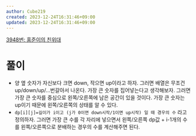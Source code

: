 ```yaml
---
author: Cube219
created: 2023-12-24T16:31:46+09:00
updated: 2023-12-24T16:31:46+09:00
---
```


[3948번: 홍준이의 친위대](https://www.acmicpc.net/problem/3948)

# 풀이

* 양 옆 숫자가 자신보다 크면 down, 작으면 up이라고 하자. 그러면 배열은 무조건 up/down/up/…번갈아서 나온다. 가장 큰 숫자를 집어넣는다고 생각해보자. 그러면 가장 큰 숫자를 중심으로 왼쪽/오른쪽에 남은 공간이 있을 것이다. 가장 큰 숫자는 up이기 때문에 왼쪽/오른쪽의 상태를 알 수 있다.
* `dp[i][j]=길이가 i이고 (j가 0이면 down시작/1이면 up시작) 일 때 경우의 수` 라고 정의하자. 그러면 가장 큰 수를 각 자리에 넣으면서 왼쪽/오른쪽 dp값 + i-1개의 수를 왼쪽/오른쪽으로 분배하는 경우의 수를 계산해주면 된다.
